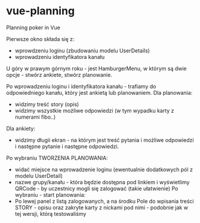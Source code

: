 # vue-planning
Planning poker in Vue

Pierwsze okno składa się z:
- wprowdzeniu loginu (zbudowaniu modelu UserDetails)
- wprowadzeniu identyfikatora kanału

U góry w prawym górnym roku - jest HamburgerMenu, w którym są dwie opcje - stwórz ankiete, stwórz planowanie.

Po wprowadzeniu loginu i identyfikatora kanału - trafiamy do odpowiedniego kanału, który jest ankietą lub planowaniem.
Dla planowania:
 - widzimy treść story (opis) 
 - widzimy wszystkie możliwe odpowiedzi (w tym wypadku karty z numerami fibo..)

Dla ankiety:
 - widzimy długii ekran - na którym jest treść pytania i możliwe odpowiedzi i następne pytanie i następne odpowiedzi.


Po wybraniu TWORZENIA PLANOWANIA:
 - widać miejsce na wprowadzenie loginu (ewentualnie dodatkowych pól z modelu UserDetail)
 - nazwe grupy/kanału - która będzie dostępna pod linkiem i wyświetlimy QRCode - by uczestnicy mogli się zalogować (takie ułatwienie)
Po wybraniu - start planowania:
 - Po lewej panel z listą zalogowanych, a na środku Pole do wpisania treści STORY - opisu oraz zakryte karty z nickami pod nimi - podobnie jak w tej wersji, którą testowaliśmy
 

